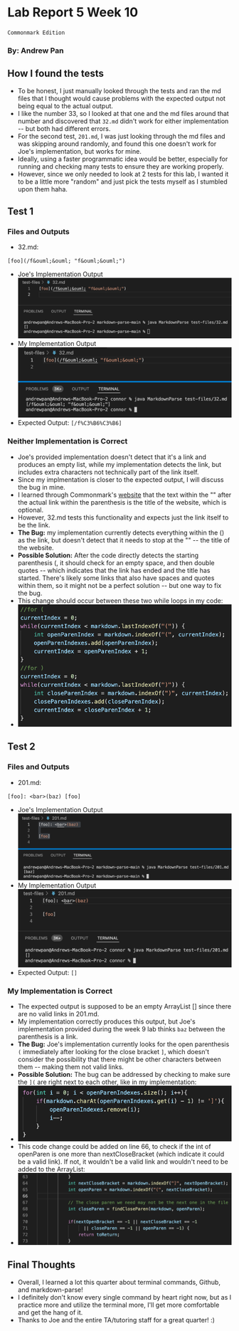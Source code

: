 # Lab Report 5 Week 10
`Commonmark Edition`
### By: Andrew Pan

## How I found the tests
- To be honest, I just manually looked through the tests and ran the md files that I thought would cause problems with the expected output not being equal to the actual output. 
- I like the number 33, so I looked at that one and the md files around that number and discovered that `32.md` didn't work for either implementation -- but both had different errors. 
- For the second test, `201.md`, I was just looking through the md files and was skipping around randomly, and found this one doesn't work for Joe's implementation, but works for mine. 
- Ideally, using a faster programmatic idea would be better, especially for running and checking many tests to ensure they are working properly.
- However, since we only needed to look at 2 tests for this lab, I wanted it to be a little more "random" and just pick the tests myself as I stumbled upon them haha.

## Test 1 
### Files and Outputs
- 32.md: 
```
[foo](/f&ouml;&ouml; "f&ouml;&ouml;")
```
- Joe's Implementation Output![Joe](32mdjoe.png)
- My Implementation Output![My](32mdmine.png)
- Expected Output: 
`[/f%C3%B6%C3%B6]`
### Neither Implementation is Correct
- Joe's provided implementation doesn't detect that it's a link and produces an empty list, while my implementation detects the link, but includes extra characters not technically part of the link itself. 
- Since my implmentation is closer to the expected output, I will discuss the bug in mine. 
- I learned through Commonmark's [website](https://commonmark.org/help/tutorial/07-links.html) that the text within the "" after the actual link within the parenthesis is the title of the website, which is optional.
- However, 32.md tests this functionality and expects just the link itself to be the link. 
- __The Bug:__ my implementation currently detects everything within the () as the link, but doesn't detect that it needs to stop at the "" -- the title of the website. 
- __Possible Solution:__ After the code directly detects the starting parenthesis (, it should check for an empty space, and then double quotes -- which indicates that the link has ended and the title has started. There's likely some links that also have spaces and quotes within them, so it might not be a perfect solution -- but one way to fix the bug. 
- This change should occur between these two while loops in my code:
- ![Code](32mdsolution.png) 

## Test 2 
### Files and Outputs
- 201.md: 
```
[foo]: <bar>(baz) [foo]
```
- Joe's Implementation Output![Joe](201mdjoe.png)
- My Implementation Output![My](201mdmine.png)
- Expected Output: 
`[]`
### My Implementation is Correct
- The expected output is supposed to be an empty ArrayList [] since there are no valid links in 201.md. 
- My implementation correctly produces this output, but Joe's implementation provided during the week 9 lab thinks `baz` between the parenthesis is a link. 
- __The Bug:__ Joe's implementation currently looks for the open parenthesis `(` immediately after looking for the close bracket `]`, which doesn't consider the possibility that there might be other characters between them -- making them not valid links. 
- __Possible Solution:__ The bug can be addressed by checking to make sure the `](` are right next to each other, like in my implementation: 
- ![Code](201mdsolution.png)
- This code change could be added on line 66, to check if the int of openParen is one more than nextCloseBracket (which indicate it could be a valid link). If not, it wouldn't be a valid link and wouldn't need to be added to the ArrayList:
- ![Code](201mdbug.png) 

## Final Thoughts
- Overall, I learned a lot this quarter about terminal commands, Github, and markdown-parse!
- I definitely don't know every single command by heart right now, but as I practice more and utilize the terminal more, I'll get more comfortable and get the hang of it. 
- Thanks to Joe and the entire TA/tutoring staff for a great quarter! :) 